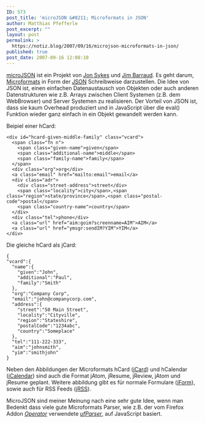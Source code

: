 ```yaml
---
ID: 573
post_title: 'microJSON &#8211; Microformats in JSON'
author: Matthias Pfefferle
post_excerpt: ""
layout: post
permalink: >
  https://notiz.blog/2007/09/16/microjson-microformats-in-json/
published: true
post_date: 2007-09-16 12:08:10
---
```

<!-- wp:paragraph -->
<p><a href="http://microjson.org/">microJSON</a> ist ein Projekt von <a href="http://jpsykes.com/">Jon Sykes</a> und <a href="http://jimbarraud.com/">Jim Barraud</a>. Es geht darum, <a href="http://microformats.org">Microformats</a> in Form der <a href="http://www.json.org"><abbr title="JavaScript Object Notation">JSON</abbr></a> Schreibweise darzustellen. Die Idee von JSON ist, einen einfachen Datenaustausch von Objekten oder auch anderen Datenstrukturen wie z.B. Arrays zwischen Client Systemen (z.B. dem WebBrowser) und Server Systemen zu realisieren. Der Vorteil von JSON ist, dass sie kaum Overhead produziert und in JavaScript über die eval() Funktion wieder ganz einfach in ein Objekt gewandelt werden kann.</p>
<!-- /wp:paragraph -->

<!-- wp:paragraph -->
<p>Beipiel einer hCard:
</p>
<!-- /wp:paragraph -->

<!-- wp:code -->
<pre class="wp-block-code"><code>&lt;div id="hcard-given-middle-family" class="vcard">
  &lt;span class="fn n">
    &lt;span class="given-name">given&lt;/span>
    &lt;span class="additional-name">middle&lt;/span>
    &lt;span class="family-name">family&lt;/span>
  &lt;/span>
  &lt;div class="org">org&lt;/div>
  &lt;a class="email" href="mailto:email">email&lt;/a>
  &lt;div class="adr">
    &lt;div class="street-address">street&lt;/div>
    &lt;span class="locality">city&lt;/span>,&lt;span class="region">state/province&lt;/span>,&lt;span class="postal-code">postal&lt;/span>
    &lt;span class="country-name">country&lt;/span>
  &lt;/div>
  &lt;div class="tel">phone&lt;/div>
  &lt;a class="url" href="aim:goim?screenname=AIM">AIM&lt;/a>
  &lt;a class="url" href="ymsgr:sendIM?YIM">YIM&lt;/a>
&lt;/div></code></pre>
<!-- /wp:code -->

<!-- wp:paragraph -->
<p>Die gleiche hCard als jCard:
</p>
<!-- /wp:paragraph -->

<!-- wp:code -->
<pre class="wp-block-code"><code>{
"vcard":{
  "name":{
    "given":"John",
    "additional":"Paul",
    "family":"Smith"
  },
  "org":"Company Corp",
  "email":"john@companycorp.com",
  "address":{
    "street":"50 Main Street",
    "locality":"Cityville",
    "region":"Stateshire",
    "postalCode":"1234abc",
    "country":"Someplace"
  },
  "tel":"111-222-333",
  "aim":"johnsmith",
  "yim":"smithjohn"
}</code></pre>
<!-- /wp:code -->

<!-- wp:paragraph -->
<p>Neben den Abbildungen der Microformats hCard (<a href="http://microjson.org/wiki/JCard">jCard</a>) und hCalendar (<a href="http://microjson.org/wiki/JCalendar">jCalendar</a>) sind auch die Format jAtom, jResume, jReview, jAtom und jResume geplant. Weitere abbildung gibt es für normale Formulare (<a href="http://microjson.org/wiki/JForm">jForm</a>), sowie auch für RSS Feeds (<a href="http://microjson.org/wiki/JRss">jRSS</a>).</p>
<!-- /wp:paragraph -->

<!-- wp:paragraph -->
<p>MicroJSON sind meiner Meinung nach eine sehr gute Idee, wenn man Bedenkt dass viele gute Microformats Parser, wie z.B. der vom Firefox Addon <em><a href="http://www.kaply.com/weblog/operator/">Operator</a></em> verwendete <em><a href="http://www.kaply.com/weblog/2007/01/31/parsing-microformats/">ufParser</a></em>, auf JavaScript basiert.</p>
<!-- /wp:paragraph -->